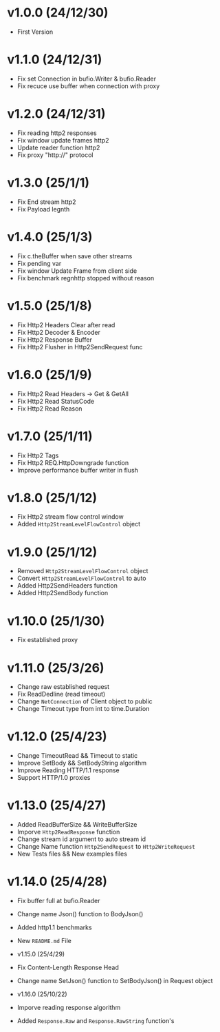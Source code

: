 # v1.0.0 (24/12/30)
- First Version

# v1.1.0 (24/12/31)
- Fix set Connection in bufio.Writer & bufio.Reader
- Fix recuce use buffer when connection with proxy

# v1.2.0 (24/12/31)
- Fix reading http2 responses
- Fix window update frames http2
- Update reader function http2
- Fix proxy "http://" protocol

# v1.3.0 (25/1/1)
- Fix End stream http2
- Fix Payload legnth

# v1.4.0 (25/1/3)
- Fix c.theBuffer when save other streams
- Fix pending var
- Fix window Update Frame from client side
- Fix benchmark regnhttp stopped without reason

# v1.5.0 (25/1/8)
- Fix Http2 Headers Clear after read
- Fix Http2 Decoder & Encoder
- Fix Http2 Response Buffer
- Fix Http2 Flusher in Http2SendRequest func

# v1.6.0 (25/1/9)
- Fix Http2 Read Headers -> Get & GetAll
- Fix Http2 Read StatusCode
- Fix Http2 Read Reason

# v1.7.0 (25/1/11)
- Fix Http2 Tags
- Fix Http2 REQ.HttpDowngrade function
- Improve performance buffer writer in flush

# v1.8.0 (25/1/12)
- Fix Http2 stream flow control window
- Added `Http2StreamLevelFlowControl` object

# v1.9.0 (25/1/12)
- Removed `Http2StreamLevelFlowControl` object
- Convert `Http2StreamLevelFlowControl` to auto
- Added Http2SendHeaders function
- Added Http2SendBody function

# v1.10.0 (25/1/30)
- Fix established proxy

# v1.11.0 (25/3/26)
- Change raw established request
- Fix ReadDedline (read timeout)
- Change `NetConnection` of Client object to public
- Change Timeout type from int to time.Duration

# v1.12.0 (25/4/23)
- Change TimeoutRead && Timeout to static
- Improve SetBody && SetBodyString algorithm
- Improve Reading HTTP/1.1 response
- Support HTTP/1.0 proxies

# v1.13.0 (25/4/27)
- Added ReadBufferSize && WriteBufferSize
- Imporve `Http2ReadResponse` function
- Change stream id argument to auto stream id
- Change Name function `Http2SendRequest` to `Http2WriteRequest`
- New Tests files && New examples files

# v1.14.0 (25/4/28)
- Fix buffer full at bufio.Reader
- Change name Json() function to BodyJson()
- Added http1.1 benchmarks
- New `README.md` File

- v1.15.0 (25/4/29)
- Fix Content-Length Response Head
- Change name SetJson() function to SetBodyJson() in Request object

- v1.16.0 (25/10/22)
- Imporve reading response algorithm
- Added `Response.Raw` and `Response.RawString` function's 